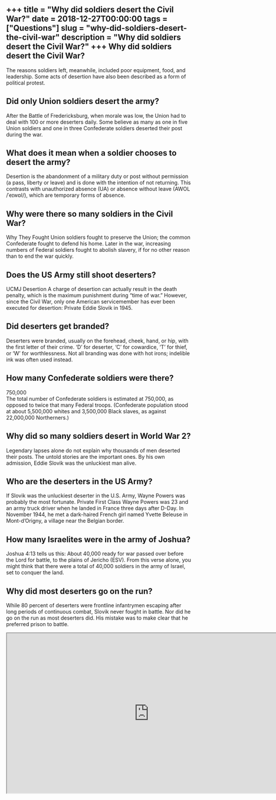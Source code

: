 +++
title = "Why did soldiers desert the Civil War?"
date = 2018-12-27T00:00:00
tags = ["Questions"]
slug = "why-did-soldiers-desert-the-civil-war"
description = "Why did soldiers desert the Civil War?"
+++
Why did soldiers desert the Civil War?
--------------------------------------

The reasons soldiers left, meanwhile, included poor equipment, food, and leadership. Some acts of desertion have also been described as a form of political protest.

Did only Union soldiers desert the army?
----------------------------------------

After the Battle of Fredericksburg, when morale was low, the Union had to deal with 100 or more deserters daily. Some believe as many as one in five Union soldiers and one in three Confederate soldiers deserted their post during the war.

What does it mean when a soldier chooses to desert the army?
------------------------------------------------------------

Desertion is the abandonment of a military duty or post without permission (a pass, liberty or leave) and is done with the intention of not returning. This contrasts with unauthorized absence (UA) or absence without leave (AWOL /ˈeɪwɒl/), which are temporary forms of absence.

Why were there so many soldiers in the Civil War?
-------------------------------------------------

Why They Fought Union soldiers fought to preserve the Union; the common Confederate fought to defend his home. Later in the war, increasing numbers of Federal soldiers fought to abolish slavery, if for no other reason than to end the war quickly.

Does the US Army still shoot deserters?
---------------------------------------

UCMJ Desertion A charge of desertion can actually result in the death penalty, which is the maximum punishment during “time of war.” However, since the Civil War, only one American servicemember has ever been executed for desertion: Private Eddie Slovik in 1945.

Did deserters get branded?
--------------------------

Deserters were branded, usually on the forehead, cheek, hand, or hip, with the first letter of their crime. ‘D’ for deserter, ‘C’ for cowardice, ‘T’ for thief, or ‘W’ for worthlessness. Not all branding was done with hot irons; indelible ink was often used instead.

How many Confederate soldiers were there?
-----------------------------------------

750,000  
The total number of Confederate soldiers is estimated at 750,000, as opposed to twice that many Federal troops. (Confederate population stood at about 5,500,000 whites and 3,500,000 Black slaves, as against 22,000,000 Northerners.)

Why did so many soldiers desert in World War 2?
-----------------------------------------------

Legendary lapses alone do not explain why thousands of men deserted their posts. The untold stories are the important ones. By his own admission, Eddie Slovik was the unluckiest man alive.

Who are the deserters in the US Army?
-------------------------------------

If Slovik was the unluckiest deserter in the U.S. Army, Wayne Powers was probably the most fortunate. Private First Class Wayne Powers was 23 and an army truck driver when he landed in France three days after D-Day. In November 1944, he met a dark-haired French girl named Yvette Beleuse in Mont-d’Origny, a village near the Belgian border.

How many Israelites were in the army of Joshua?
-----------------------------------------------

Joshua 4:13 tells us this: About 40,000 ready for war passed over before the Lord for battle, to the plains of Jericho (ESV). From this verse alone, you might think that there were a total of 40,000 soldiers in the army of Israel, set to conquer the land.

Why did most deserters go on the run?
-------------------------------------

While 80 percent of deserters were frontline infantrymen escaping after long periods of continuous combat, Slovik never fought in battle. Nor did he go on the run as most deserters did. His mistake was to make clear that he preferred prison to battle.

<iframe allow="accelerometer; autoplay; clipboard-write; encrypted-media; gyroscope; picture-in-picture" allowfullscreen="" class="__youtube_prefs__  epyt-is-override  no-lazyload" data-no-lazy="1" data-origheight="433" data-origwidth="770" data-skipgform_ajax_framebjll="" height="433" id="_ytid_50778" loading="lazy" src="https://www.youtube.com/embed/_XUoSV2Mk00?enablejsapi=1&autoplay=0&cc_load_policy=0&cc_lang_pref=&iv_load_policy=1&loop=0&modestbranding=0&rel=1&fs=1&playsinline=0&autohide=2&theme=dark&color=red&controls=1&" title="YouTube player" width="770"></iframe>